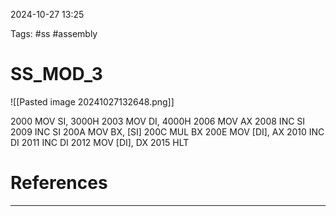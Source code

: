 

2024-10-27 13:25

Tags: #ss #assembly 

# SS_MOD_3

![[Pasted image 20241027132648.png]]


2000 MOV SI, 3000H 
2003 MOV DI, 4000H 
2006 MOV AX
2008 INC SI 
2009 INC SI 
200A MOV BX, [SI]
200C MUL BX
200E MOV [DI], AX
2010 INC DI
2011 INC DI
2012 MOV [DI], DX
2015 HLT
# References
---


	